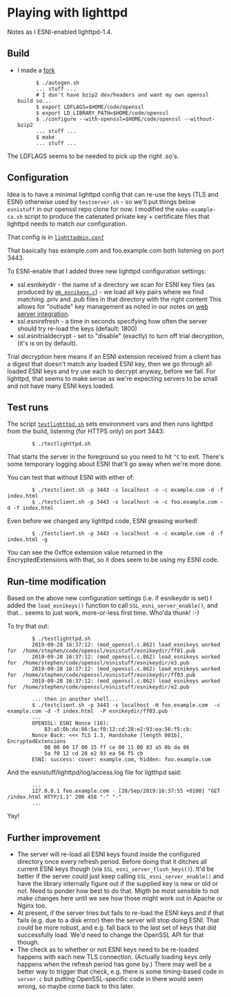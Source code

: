 
# Playing with lighttpd

Notes as I ESNI-enabled lighttpd-1.4.

##  Build

- I made a [fork](https://github.com/sftcd/lighttpd1.4)

            $ ./autogen.sh 
            ... stuff ...
            # I don't have bzip2 dev/headers and want my own openssl build so...
            $ export LDFLAGS=$HOME/code/openssl
            $ export LD_LIBRARY_PATH=$HOME/code/openssl
            $ ./configure --with-openssl=$HOME/code/openssl --without-bzip2
            ... stuff ...
            $ make
            ... stuff ...

The LDFLAGS seems to be needed to pick up the right .so's.

##  Configuration

Idea is to have a minimal lighttpd config that can re-use the
keys (TLS and ESNI) otherwise used by ``testserver.sh``  - so we'll
put things below ``esnistuff`` in our openssl repo clone for now.
I modified the ``make-example-ca.sh`` script to produce the 
catenated private key + certificate files that lighttpd needs
to match our configuration.

That config is in [``lighttpdmin.conf``](./lighttpdmin.conf)

That basically has example.com and foo.example.com both listening 
on port 3443.

To ESNI-enable that I added three new lighttpd configuration settings:

- ssl.esnikeydir - the name of a directory we scan for ESNI key files (as produced
  by [``mk_esnikeys.c``](./mk_esnikeys.c)) - we load all key pairs where we find
  matching <foo>.priv and <foo>.pub files in that directory with the right content 
  This allows for "outisde" key management as noted in our notes on 
  [web server integration](./web-server-config.md).
- ssl.esnirefresh - a time in seconds specifying how often the server
  should try re-load the keys (default: 1800) 
- ssl.esnitrialdecrypt - set to "disable" (exactly) to turn off trial decryption,
  (it's is on by default).

Trial decryption here means if an ESNI extension received from a client has
a digest that doesn't match any loaded ESNI key, then we go through all loaded
ESNI keys and try use each to decrypt anyway, before we fail. For lighttpd,
that seems to make sense as we're expecting servers to be small and not
have many ESNI keys loaded.

##  Test runs

The script [``testlighttpd.sh``](./testlighttpd.sh) sets environment vars and
then runs lighttpd from the build, listening (for HTTPS only) on port 3443:

            $ ./testlighttpd.sh

That starts the server in the foreground so you need to hit ``^C`` to exit.
There's some temporary logging about ESNI that'll go away when we're more
done.

You can test that without ESNI with either of:

            $ ./testclient.sh -p 3443 -s localhost -n -c example.com -d -f index.html 
            $ ./testclient.sh -p 3443 -s localhost -n -c foo.example.com -d -f index.html 

Even before we changed any lighttpd code, ESNI greasing worked!

            $ ./testclient.sh -p 3443 -s localhost -n -c example.com -d -f index.html -g

You can see the 0xffce extension value returned in the EncryptedExtensions
with that, so it does seem to be using my ESNI code. 

## Run-time modification

Based on the above new configuration settings (i.e. if esnikeydir is set) I added
the ``load_esnikeys()`` function to call ``SSL_esni_server_enable()``, and that...
seems to just work, more-or-less first time. Who'da thunk! :-)

To try that out:

            $ ./testlighttpd.sh 
            2019-09-28 16:37:12: (mod_openssl.c.862) load_esnikeys worked for  /home/stephen/code/openssl/esnistuff/esnikeydir/ff01.pub 
            2019-09-28 16:37:12: (mod_openssl.c.862) load_esnikeys worked for  /home/stephen/code/openssl/esnistuff/esnikeydir/e3.pub 
            2019-09-28 16:37:12: (mod_openssl.c.862) load_esnikeys worked for  /home/stephen/code/openssl/esnistuff/esnikeydir/ff03.pub 
            2019-09-28 16:37:12: (mod_openssl.c.862) load_esnikeys worked for  /home/stephen/code/openssl/esnistuff/esnikeydir/e2.pub 

            ... then in another shell...
            $ ./testclient.sh -p 3443 -s localhost -H foo.example.com  -c example.com -d -f index.html  -P esnikeydir/ff03.pub 
            ...
            OPENSSL: ESNI Nonce (16):
                83:a5:0b:da:86:5a:f0:12:cd:28:e2:93:ea:56:f5:cb:
            Nonce Back: <<< TLS 1.3, Handshake [length 001b], EncryptedExtensions
                08 00 00 17 00 15 ff ce 00 11 00 83 a5 0b da 86
                5a f0 12 cd 28 e2 93 ea 56 f5 cb
            ESNI: success: cover: example.com, hidden: foo.example.com

And the esnistuff/lighttpd/log/access.log file for ligtthpd said:

            ...
            127.0.0.1 foo.example.com - [28/Sep/2019:16:37:55 +0100] "GET /index.html HTTP/1.1" 200 458 "-" "-"
            ...

Yay!

## Further improvement

- The server will re-load all ESNI keys found inside the configured directory
  once every refresh period. Before doing that it ditches all current ESNI keys
though (via ``SSL_esni_server_flush_keys()``). It'd be better if the server
could just keep calling ``SSL_esni_server_enable()`` and have the library
internally figure out if the supplied key is new or old or not. Need to ponder
how best to do that. Migth be most sensible to not make changes here until we
see how those might work out in Apache or Nginx too.
- At present, if the server tries but fails to re-load the ESNI keys and if
  that fails (e.g. due to a disk error) then the server will stop doing ESNI.
That could be more robust, and e.g. fall back to the last set of keys that did
successfully load. We'd need to change the OpenSSL API for that though.
- The check as to whether or not ESNI keys need to be re-loaded happens with
  each new TLS connection. (Actually loading keys only happens when the refresh
period has gone by.) There may well be a better way to trigger that check, e.g.
there is some timing-based code in ``server.c`` but putting OpenSSL-specific
code in there would seem wrong, so maybe come back to this later. 
